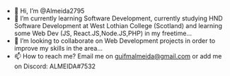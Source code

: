 - 👋 Hi, I’m @Almeida2795
- 🌱 I’m currently learning Software Development, currently studying HND Software Development at West Lothian College (Scotland) and learning some Web Dev (JS, React.JS,Node.JS,PHP) in my freetime...
- 💞️ I’m looking to collaborate on Web Development projects in order to improve my skills in the area...
- 📫 How to reach me? Email me on guifmalmeida@gmail.com or add me on Discord: ALMEIDA#7532

<!---
Almeida2795/Almeida2795 is a ✨ special ✨ repository because its `README.md` (this file) appears on your GitHub profile.
You can click the Preview link to take a look at your changes.
--->
